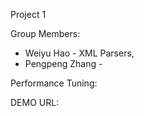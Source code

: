 Project 1

Group Members:
 - Weiyu Hao - XML Parsers,
 - Pengpeng Zhang - 

Performance Tuning:  


DEMO URL: 

